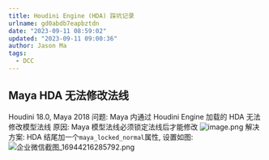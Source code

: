 ```yaml
---
title: Houdini Engine (HDA) 踩坑记录
urlname: gd0abdb7eapbztdn
date: "2023-09-11 08:59:02"
updated: "2023-09-11 09:00:36"
author: Jason Ma
tags:
  - DCC
---
```


## Maya HDA 无法修改法线

Houdini 18.0, Maya 2018
问题: Maya 内通过 Houdini Engine 加载的 HDA 无法修改模型法线
原因: Maya 模型法线必须锁定法线后才能修改
![image.png](/images/yuqueAssets/Fq97ul1lne-awq8u_4Csqh5-StDR.png)
解决方案: HDA 结尾加一个`maya_locked_normal`属性, 设置如图:
![企业微信截图_16944216285792.png](/images/yuqueAssets/Fj0_OHhaNuX8L0J7s82mZM-VyGdg.png)
